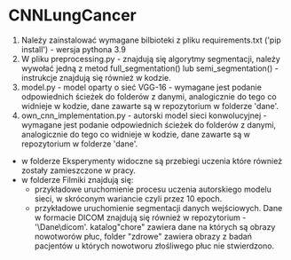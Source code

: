 # CNNLungCancer

1. Należy zainstalować wymagane bilbioteki z pliku requirements.txt ('pip install') - wersja pythona 3.9
2. W pliku preprocessing.py - znajdują się algorytmy segmentacji, należy wywołać jedną z metod full_segmentation() lub semi_segmentation() - instrukcje znajdują się również w kodzie.
3. model.py - model oparty o sieć VGG-16 - wymagane jest podanie odpowiednich ścieżek do folderów z danymi, analogicznie do tego co widnieje w kodzie, dane zawarte są w repozytorium w folderze 'dane'.
4. own_cnn_implementation.py - autorski model sieci konwolucyjnej - wymagane jest podanie odpowiednich ścieżek do folderów z danymi, analogicznie do tego co widnieje w kodzie, dane zawarte są w repozytorium w folderze 'dane'.


- w folderze Eksperymenty widoczne są przebiegi uczenia które również zostały zamieszczone w pracy.
- w folderze Filmiki znajdują się:
  - przykładowe uruchomienie procesu uczenia autorskiego modelu sieci, w skróconym wariancie czyli przez 10 epoch.
  - przykładowe uruchomienie segmentacji danych wejściowych. Dane w formacie DICOM znajdują się również w repozytorium - '\Dane\dicom'. katalog"chore" zawiera dane na których są obrazy nowotworów płuc, folder "zdrowe" zawiera obrazy z badań pacjentów u których nowotworu złośliwego płuc nie stwierdzono.